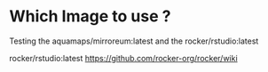 # Which Image to use ?

Testing the aquamaps/mirroreum:latest and the rocker/rstudio:latest

rocker/rstudio:latest
https://github.com/rocker-org/rocker/wiki


